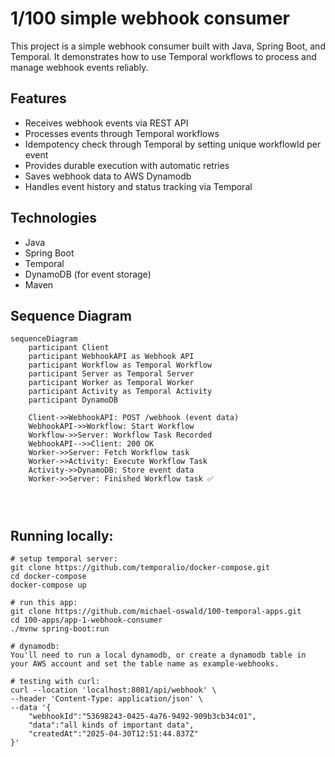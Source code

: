 # 1/100 simple webhook consumer
This project is a simple webhook consumer built with Java, Spring Boot, and Temporal. It demonstrates how to use Temporal workflows to process and manage webhook events reliably.

## Features
- Receives webhook events via REST API
- Processes events through Temporal workflows
- Idempotency check through Temporal by setting unique workflowId per event
- Provides durable execution with automatic retries
- Saves webhook data to AWS Dynamodb
- Handles event history and status tracking via Temporal

## Technologies
- Java
- Spring Boot
- Temporal
- DynamoDB (for event storage)
- Maven

## Sequence Diagram

```mermaid
sequenceDiagram
    participant Client
    participant WebhookAPI as Webhook API
    participant Workflow as Temporal Workflow
    participant Server as Temporal Server
    participant Worker as Temporal Worker
    participant Activity as Temporal Activity
    participant DynamoDB

    Client->>WebhookAPI: POST /webhook (event data)
    WebhookAPI->>Workflow: Start Workflow 
    Workflow->>Server: Workflow Task Recorded
    WebhookAPI-->>Client: 200 OK
    Worker->>Server: Fetch Workflow task
    Worker->>Activity: Execute Workflow Task
    Activity->>DynamoDB: Store event data
    Worker->>Server: Finished Workflow task ✅
    
    
    
 ```

## Running locally:
```
# setup temporal server:
git clone https://github.com/temporalio/docker-compose.git
cd docker-compose
docker-compose up

# run this app:
git clone https://github.com/michael-oswald/100-temporal-apps.git
cd 100-apps/app-1-webhook-consumer
./mvnw spring-boot:run

# dynamodb:
You'll need to run a local dynamodb, or create a dynamodb table in your AWS account and set the table name as example-webhooks.

# testing with curl:
curl --location 'localhost:8081/api/webhook' \
--header 'Content-Type: application/json' \
--data '{
    "webhookId":"53698243-0425-4a76-9492-909b3cb34c01",
    "data":"all kinds of important data",
    "createdAt":"2025-04-30T12:51:44.837Z"
}'
```
